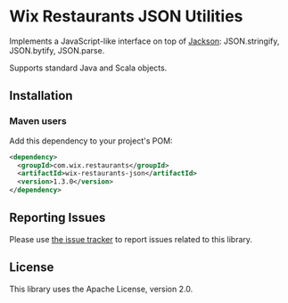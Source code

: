 # Wix Restaurants JSON Utilities
Implements a JavaScript-like interface on top of [Jackson](https://github.com/FasterXML/jackson): JSON.stringify, JSON.bytify, JSON.parse.

Supports standard Java and Scala objects.

## Installation
### Maven users

Add this dependency to your project's POM:

```xml
<dependency>
  <groupId>com.wix.restaurants</groupId>
  <artifactId>wix-restaurants-json</artifactId>
  <version>1.3.0</version>
</dependency>
```

## Reporting Issues

Please use [the issue tracker](https://github.com/wix/wix-restaurants-json/issues) to report issues related to this library.

## License
This library uses the Apache License, version 2.0.
